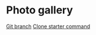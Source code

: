 # Photo gallery 


[Git branch](https://github.com/codiku/react-native-advanced-concepts/tree/006-EN-gallery)
[Clone starter command](https://raw.githubusercontent.com/codiku/ressources/master/gallery_starter_command.txt)